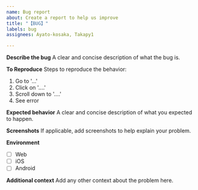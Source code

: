 ```yaml
---
name: Bug report
about: Create a report to help us improve
title: "【BUG】"
labels: bug
assignees: Ayato-kosaka, Takapy1

---
```


**Describe the bug**
A clear and concise description of what the bug is.

**To Reproduce**
Steps to reproduce the behavior:
1. Go to '...'
2. Click on '....'
3. Scroll down to '....'
4. See error

**Expected behavior**
A clear and concise description of what you expected to happen.

**Screenshots**
If applicable, add screenshots to help explain your problem.

**Environment**
 - [ ] Web
 - [ ] iOS
 - [ ] Android

**Additional context**
Add any other context about the problem here.
